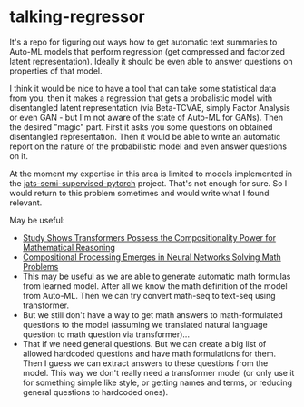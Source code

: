 # talking-regressor

It's a repo for figuring out ways how to get automatic text summaries to Auto-ML models that perform regression (get compressed and factorized latent representation). Ideally it should be even able to answer questions on properties of that model.

I think it would be nice to have a tool that can take some statistical data from you, then it makes a regression that gets a probalistic model with disentangled latent representation (via Beta-TCVAE, simply Factor Analysis or even GAN - but I'm not aware of the state of Auto-ML for GANs). Then the desired "magic" part. First it asks you some questions on obtained disentangled representation. Then it would be able to write an automatic report on the nature of the probabilistic model and even answer questions on it.

At the moment my expertise in this area is limited to models implemented in the [jats-semi-supervised-pytorch](https://github.com/kiwi0fruit/jats-semi-supervised-pytorch) project. That's not enough for sure. So I would return to this problem sometimes and would write what I found relevant.

May be useful:

* [Study Shows Transformers Possess the Compositionality Power for Mathematical Reasoning](https://syncedreview.com/2021/05/26/deepmind-podracer-tpu-based-rl-frameworks-deliver-exceptional-performance-at-low-cost-27/)
* [Compositional Processing Emerges in Neural Networks Solving Math Problems](https://arxiv.org/abs/2105.08961)
* This may be useful as we are able to generate automatic math formulas from learned model. After all we know the math definition of the model from Auto-ML. Then we can try convert math-seq to text-seq using transformer.
* But we still don't have a way to get math answers to math-formulated questions to the model (assuming we translated natural language question to math question via transformer)...
* That if we need general questions. But we can create a big list of allowed hardcoded questions and have math formulations for them. Then I guess we can extract answers to these questions from the model. This way we don't really need a transformer model (or only use it for something simple like style, or getting names and terms, or reducing general questions to hardcoded ones).
